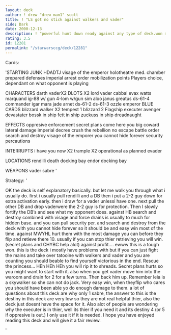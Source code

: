 ```yaml
---
layout: deck
author: ! drew "drew man1" scott
title: ! "LS got no stick against walkers and vader"
side: Dark
date: 2000-12-13
description: ! "powerful hunt down ready against any type of deck.won me a couple local tournaments placed high in states."
rating: 3.5
id: 12281
permalink: "/starwarsccg/deck/12281"
---
```

Cards: 

'STARTING JUNK
HDADTJ
visage of the emperor
holotheatre
med. chamber
prepared defenses
imperial arrest order
mobilization points
Players choice, dependant on what opponent is playing

CHARACTERS
darth vaderX2
DLOTS X2
lord vader
cabbal evax
watts
marquand
ig-88 w/ gun
4-lom w/gun
sim aloo
janus greatus
ds-61-4
commander igar
mara jade
arnet
ds-61-2
ds-61-3
ozzle
emperor
BLUE CARDS
blizzard walker X2
tempest 1
blizzard 2
Flagship executer
avenger
devastater
bossk in ship
fett in ship
zuckuss in ship
dreadnaught

EFFECTS
oppresive enforcement
secret plans
come here you big coward
lateral damage
imperial decree
crush the rebellion
no escape
battle order
search and destroy
visage of the emporer
you cannot hide forever
security percautions

INTERRUPTS
i have you now X2
trample X2
operational as planned
evader

LOCATIONS
rendilli
death  docking bay
endor docking bay

WEAPONS
vader sabre
'

Strategy: '

OK the deck is self explanatory basically. but let me walk you through what i usually do. first i usually pull rendilli and a DB then i put a 2-2 guy down for extra activation early. then i draw for a vader unlessi have one. next pull the other DB and drop vaderwere the 2-2 guy is for protection. Then I slowly fortify the DB’s and see what my opponent does.
	 against HB search and destroy combined with visage and force drains is usually to much for hidden base. and you can pull security per. and search and destroy from the deck with you cannot hide forever so it should be and easy win most of the time.
	  against MWYHL hurt them with the most damage you can before they flip and retieve there 10. usually if you can stop thier retrieving you will win. (secret plans and CHYBC help alot)
	  against profit.... ewww this is a tough won. this is the deck i mostly have problems with but if you can just fight the mains and take over tatooine with walkers and vader and you are counting you should beable to find yourself victorious in the end.
	  Rescue the princess... HEh HEh HEh you will rip it to shreads. Secret plans hurts so you might want to start with it. also when you get vader move him into the waroom and drain for 2 for a few turns. Then back him up. Remember leia is a skywalker so she can not do jack. Very easy win, when theyflip who cares you should have been able yo do enough damage to them.
	 a lot of questions about this deck are why only 1 sabre, the answer to this is the destiny in this deck are very low so they are not real helpful thier, also the deck just doesnt have the space for it.
	 Also alot of people are wondering why the executer is in thier, well its thier if you need it and its destiny 4 (or 5 if oppresive is out.) I only use it if it is needed.
	 I hope you have enjoyed reading this deck and will give it a fair review.

'
